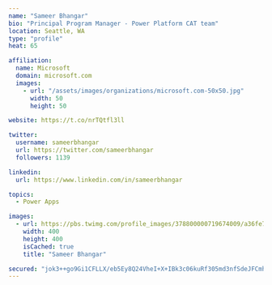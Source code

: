 ```yaml
---
name: "Sameer Bhangar"
bio: "Principal Program Manager - Power Platform CAT team"
location: Seattle, WA
type: "profile"
heat: 65

affiliation:
  name: Microsoft
  domain: microsoft.com
  images:
    - url: "/assets/images/organizations/microsoft.com-50x50.jpg"
      width: 50
      height: 50

website: https://t.co/nrTQtfl3ll

twitter:
  username: sameerbhangar
  url: https://twitter.com/sameerbhangar
  followers: 1139

linkedin:
  url: https://www.linkedin.com/in/sameerbhangar

topics:
  - Power Apps

images:
  - url: https://pbs.twimg.com/profile_images/378800000719674009/a36fe7ddfab1778b76e5793772e43798_400x400.jpeg
    width: 400
    height: 400
    isCached: true
    title: "Sameer Bhangar"

secured: "jok3++go9Gi1CFLLX/eb5Ey8Q24VheI+X+IBk3c06kuRf305md3nfSdeJFCmhV1S4ZdbU0olc/gb/rPDztqbAzCVSRhzy9ed+5rovJ2tp6mn4zkzgbRWrFmko4K52/fjZgt/bokIwA9o8/VG3wXHTCvRRH6zDwlMJqqtrSIB2E5K4ybH1HkTn0vQmhjE7LOcUqvdabY3CWtDyptENcSss4axArHo1TJ6k9rbyEQQeBndFEgZFu06gcNtjzvhBtKskgBJPIrSffSVjyp/KkHRhi3CfAlj9JM+kVsXA/YdyJY8gKRQGMRQrL18/Xnjv5vdOqMWsn/sO6IqBg+G4F1WUefElETSTokhCpXXcp9yuIe42fIEQZnGHq2enKFoLMCF7iosHo7HoEKgmP9W/Sh+Z1Rw5mJyeZnjSPk4cV/BxBg=;nCnDPrlSJXaQ5lkJ6wZ/WA=="
---
```


